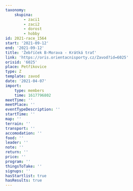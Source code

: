 ```yaml
---
taxonomy:
    skupina:
        - zaci1
        - zaci2
        - dorost
        - hobby
id: 2021-race_1564
start: '2021-09-12'
end: '2021-09-12'
title: 'Žebříček B-Morava - Krátká trať'
link: 'https://oris.orientacnisporty.cz/Zavod?id=6025'
orisid: '6025'
place: Petříkovice
type: Z
template: zavod
date: '2021-04-07'
import:
    type: members
    time: 1617796802
meetTime: ''
meetPlace: ''
eventTypeDescription: ''
startTime: ''
map: ''
terrain: ''
transport: ''
accomodation: ''
food: ''
leader: ''
note: ''
return: ''
price: ''
program: ''
thingsToTake: ''
signups: ''
hasStartlist: true
hasResults: true
---
```


